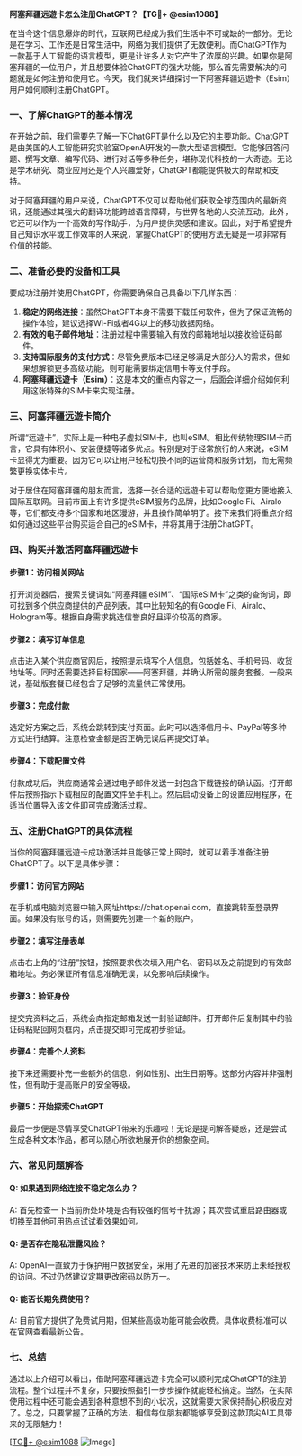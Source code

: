 **阿塞拜疆远遊卡怎么注册ChatGPT？【TG💪+ @esim1088】**

在当今这个信息爆炸的时代，互联网已经成为我们生活中不可或缺的一部分。无论是在学习、工作还是日常生活中，网络为我们提供了无数便利。而ChatGPT作为一款基于人工智能的语言模型，更是让许多人对它产生了浓厚的兴趣。如果你是阿塞拜疆的一位用户，并且想要体验ChatGPT的强大功能，那么首先需要解决的问题就是如何注册和使用它。今天，我们就来详细探讨一下阿塞拜疆远遊卡（Esim）用户如何顺利注册ChatGPT。

### 一、了解ChatGPT的基本情况

在开始之前，我们需要先了解一下ChatGPT是什么以及它的主要功能。ChatGPT是由美国的人工智能研究实验室OpenAI开发的一款大型语言模型。它能够回答问题、撰写文章、编写代码、进行对话等多种任务，堪称现代科技的一大奇迹。无论是学术研究、商业应用还是个人兴趣爱好，ChatGPT都能提供极大的帮助和支持。

对于阿塞拜疆的用户来说，ChatGPT不仅可以帮助他们获取全球范围内的最新资讯，还能通过其强大的翻译功能跨越语言障碍，与世界各地的人交流互动。此外，它还可以作为一个高效的写作助手，为用户提供灵感和建议。因此，对于希望提升自己知识水平或工作效率的人来说，掌握ChatGPT的使用方法无疑是一项非常有价值的技能。

### 二、准备必要的设备和工具

要成功注册并使用ChatGPT，你需要确保自己具备以下几样东西：

1. **稳定的网络连接**：虽然ChatGPT本身不需要下载任何软件，但为了保证流畅的操作体验，建议选择Wi-Fi或者4G以上的移动数据网络。
2. **有效的电子邮件地址**：注册过程中需要输入有效的邮箱地址以接收验证码邮件。
3. **支持国际服务的支付方式**：尽管免费版本已经足够满足大部分人的需求，但如果想解锁更多高级功能，则可能需要绑定信用卡等支付手段。
4. **阿塞拜疆远遊卡（Esim）**：这是本文的重点内容之一，后面会详细介绍如何利用这张特殊的SIM卡来实现注册。

### 三、阿塞拜疆远遊卡简介

所谓“远遊卡”，实际上是一种电子虚拟SIM卡，也叫eSIM。相比传统物理SIM卡而言，它具有体积小、安装便捷等诸多优点。特别是对于经常旅行的人来说，eSIM卡显得尤为重要。因为它可以让用户轻松切换不同的运营商和服务计划，而无需频繁更换实体卡片。

对于居住在阿塞拜疆的朋友而言，选择一张合适的远遊卡可以帮助您更方便地接入国际互联网。目前市面上有许多提供eSIM服务的品牌，比如Google Fi、Airalo等，它们都支持多个国家和地区漫游，并且操作简单明了。接下来我们将重点介绍如何通过这些平台购买适合自己的eSIM卡，并将其用于注册ChatGPT。

### 四、购买并激活阿塞拜疆远遊卡

#### 步骤1：访问相关网站
打开浏览器后，搜索关键词如“阿塞拜疆 eSIM”、“国际eSIM卡”之类的查询词，即可找到多个供应商提供的产品列表。其中比较知名的有Google Fi、Airalo、Hologram等。根据自身需求挑选信誉良好且评价较高的商家。

#### 步骤2：填写订单信息
点击进入某个供应商官网后，按照提示填写个人信息，包括姓名、手机号码、收货地址等。同时还需要选择目标国家——阿塞拜疆，并确认所需的服务套餐。一般来说，基础版套餐已经包含了足够的流量供正常使用。

#### 步骤3：完成付款
选定好方案之后，系统会跳转到支付页面。此时可以选择信用卡、PayPal等多种方式进行结算。注意检查金额是否正确无误后再提交订单。

#### 步骤4：下载配置文件
付款成功后，供应商通常会通过电子邮件发送一封包含下载链接的确认函。打开邮件后按照指示下载相应的配置文件至手机上。然后启动设备上的设置应用程序，在适当位置导入该文件即可完成激活过程。

### 五、注册ChatGPT的具体流程

当你的阿塞拜疆远遊卡成功激活并且能够正常上网时，就可以着手准备注册ChatGPT了。以下是具体步骤：

#### 步骤1：访问官方网站
在手机或电脑浏览器中输入网址https://chat.openai.com，直接跳转至登录界面。如果没有账号的话，则需要先创建一个新的账户。

#### 步骤2：填写注册表单
点击右上角的“注册”按钮，按照要求依次填入用户名、密码以及之前提到的有效邮箱地址。务必保证所有信息准确无误，以免影响后续操作。

#### 步骤3：验证身份
提交完资料之后，系统会向指定邮箱发送一封验证邮件。打开邮件后复制其中的验证码粘贴回网页框内，点击提交即可完成初步验证。

#### 步骤4：完善个人资料
接下来还需要补充一些额外的信息，例如性别、出生日期等。这部分内容并非强制性，但有助于提高账户的安全等级。

#### 步骤5：开始探索ChatGPT
最后一步便是尽情享受ChatGPT带来的乐趣啦！无论是提问解答疑惑，还是尝试生成各种文本作品，都可以随心所欲地展开你的想象空间。

### 六、常见问题解答

#### Q: 如果遇到网络连接不稳定怎么办？
A: 首先检查一下当前所处环境是否有较强的信号干扰源；其次尝试重启路由器或切换至其他可用热点试试看效果如何。

#### Q: 是否存在隐私泄露风险？
A: OpenAI一直致力于保护用户数据安全，采用了先进的加密技术来防止未经授权的访问。不过仍然建议定期更改密码以防万一。

#### Q: 能否长期免费使用？
A: 目前官方提供了免费试用期，但某些高级功能可能会收费。具体收费标准可以在官网查看最新公告。

### 七、总结

通过以上介绍可以看出，借助阿塞拜疆远遊卡完全可以顺利完成ChatGPT的注册流程。整个过程并不复杂，只要按照指引一步步操作就能轻松搞定。当然，在实际使用过程中还可能会遇到各种意想不到的小状况，这就需要大家保持耐心积极应对了。总之，只要掌握了正确的方法，相信每位朋友都能够享受到这款顶尖AI工具带来的无限魅力！

[[TG💪+ @esim1088](https://t.me/s/esim1088) ![Image](https://i.postimg.cc/4NQfJmqS/Snipaste-2025-05-13-00-14-12.png)]